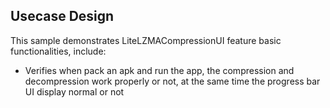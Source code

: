 ## Usecase Design

This sample demonstrates LiteLZMACompressionUI feature basic functionalities, include:

* Verifies when pack an apk and run the app, the compression and decompression work properly or not, at the same time the progress bar UI display normal or not
